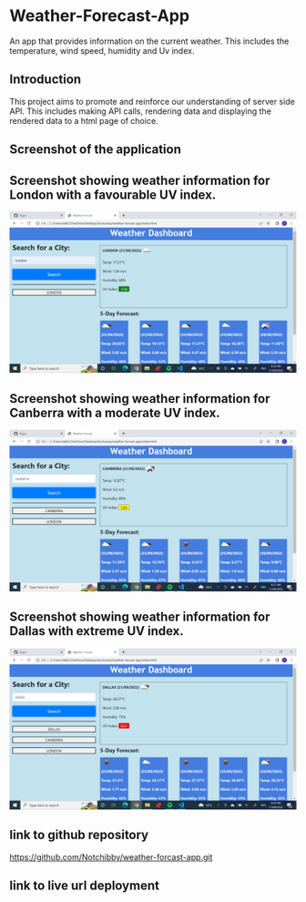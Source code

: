 # Weather-Forecast-App
An app that provides information on the current weather. This includes the temperature, wind speed, humidity and Uv index.

## Introduction
This project aims to promote and reinforce our understanding of server side API. This includes making API calls, rendering data and displaying the rendered data to a html page of choice.

## Screenshot of the application


## Screenshot showing weather information for London with a favourable UV index.
![screenshot-of-the-application (london)](assets\Images\london_screenshot.png)


## Screenshot showing weather information for Canberra with a moderate UV index.

![screenshot-of-the-application (Canberra)](assets\Images\Canberra_screenshot.png)



## Screenshot showing weather information for Dallas with extreme UV index.
![screenshot-of-the-application (Dallas)](assets\Images\Dallas_screenshot.png)



## link to github repository
https://github.com/Notchibby/weather-forcast-app.git

## link to live url deployment
